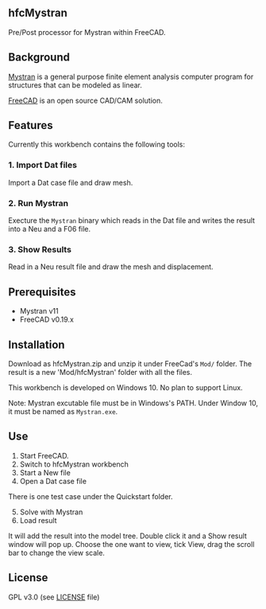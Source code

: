 ## hfcMystran
Pre/Post processor for Mystran within FreeCAD.

## Background
[Mystran](https://github.com/dr-bill-c/MYSTRAN) is a general purpose finite element analysis computer program for structures that can be modeled as linear.

[FreeCAD](https://freecadweb.org) is an open source CAD/CAM solution.

## Features 
Currently this workbench contains the following tools:

###  1. Import Dat files 
Import a Dat case file and draw mesh. 

### 2. Run Mystran
Execture the `Mystran` binary which reads in the Dat file and writes the result into a Neu and a F06 file.

### 3. Show Results
Read in a Neu result file and draw the mesh and displacement.

## Prerequisites

* Mystran v11
* FreeCAD v0.19.x

## Installation
Download as hfcMystran.zip and unzip it under FreeCad's `Mod/` folder. The result is a new 'Mod/hfcMystran' folder with all the files.

This workbench is developed on Windows 10. No plan to support Linux. 

Note: Mystran excutable file must be in Windows's PATH. Under Window 10, it must be named as `Mystran.exe`. 


## Use
1. Start FreeCAD.
2. Switch to hfcMystran workbench
3. Start a New file
4. Open a Dat case file

  There is one test case under the Quickstart folder.
  
5. Solve with Mystran
6. Load result

  It will add the result into the model tree. Double click it and a Show result window will pop up. Choose the one want to view, tick View, drag the scroll bar to change the view scale.

## License
GPL v3.0 (see [LICENSE](LICENCE) file)
